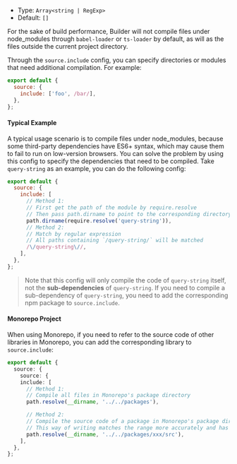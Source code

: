- Type: `Array<string | RegExp>`
- Default: `[]`

For the sake of build performance, Builder will not compile files under node_modules through `babel-loader` or `ts-loader` by default, as will as the files outside the current project directory.

Through the `source.include` config, you can specify directories or modules that need additional compilation. For example:

```js
export default {
  source: {
    include: ['foo', /bar/],
  },
};
```

#### Typical Example

A typical usage scenario is to compile files under node_modules, because some third-party dependencies have ES6+ syntax, which may cause them to fail to run on low-version browsers. You can solve the problem by using this config to specify the dependencies that need to be compiled. Take `query-string` as an example, you can do the following config:

```js
export default {
  source: {
    include: [
      // Method 1:
      // First get the path of the module by require.resolve
      // Then pass path.dirname to point to the corresponding directory
      path.dirname(require.resolve('query-string')),
      // Method 2:
      // Match by regular expression
      // All paths containing `/query-string/` will be matched
      /\/query-string\//,
    ],
  },
};
```

> Note that this config will only compile the code of `query-string` itself, not the **sub-dependencies** of `query-string`. If you need to compile a sub-dependency of `query-string`, you need to add the corresponding npm package to `source.include`.

#### Monorepo Project

When using Monorepo, if you need to refer to the source code of other libraries in Monorepo, you can add the corresponding library to `source.include`:

```ts
export default {
  source: {
    source: {
    include: [
      // Method 1:
      // Compile all files in Monorepo's package directory
      path.resolve(__dirname, '../../packages'),

      // Method 2:
      // Compile the source code of a package in Monorepo's package directory
      // This way of writing matches the range more accurately and has less impact on the overall build performance.
      path.resolve(__dirname, '../../packages/xxx/src'),
    ],
  },
};
```
